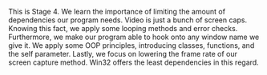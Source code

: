 This is Stage 4. We learn the importance of limiting the amount of dependencies our program needs. Video is just a bunch of screen caps. Knowing this fact, we apply some looping methods and error checks. Furthermore, we make our program able to hook onto any window name we give it. We apply some OOP principles, introducing classes, functions, and the self parameter. Lastly, we focus on lowering the frame rate of our screen capture method. Win32 offers the least dependencies in this regard.
